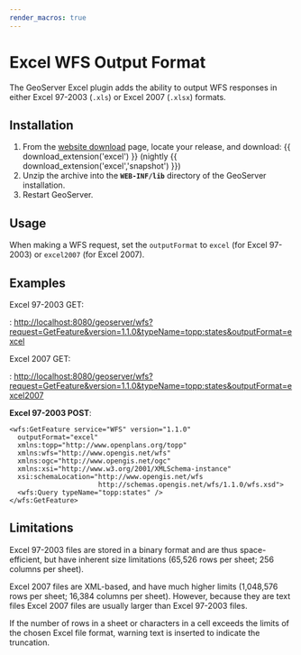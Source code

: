```yaml
---
render_macros: true
---
```


# Excel WFS Output Format

The GeoServer Excel plugin adds the ability to output WFS responses in either Excel 97-2003 (`.xls`) or Excel 2007 (`.xlsx`) formats.

## Installation

1.  From the [website download](https://geoserver.org/download) page, locate your release, and download: {{ download_extension('excel') }} (nightly {{ download_extension('excel','snapshot') }})
2.  Unzip the archive into the **`WEB-INF/lib`** directory of the GeoServer installation.
3.  Restart GeoServer.

## Usage

When making a WFS request, set the `outputFormat` to `excel` (for Excel 97-2003) or `excel2007` (for Excel 2007).

## Examples

Excel 97-2003 GET:

:   <http://localhost:8080/geoserver/wfs?request=GetFeature&version=1.1.0&typeName=topp:states&outputFormat=excel>

Excel 2007 GET:

:   <http://localhost:8080/geoserver/wfs?request=GetFeature&version=1.1.0&typeName=topp:states&outputFormat=excel2007>

**Excel 97-2003 POST**:

    <wfs:GetFeature service="WFS" version="1.1.0"
      outputFormat="excel"
      xmlns:topp="http://www.openplans.org/topp"
      xmlns:wfs="http://www.opengis.net/wfs"
      xmlns:ogc="http://www.opengis.net/ogc"
      xmlns:xsi="http://www.w3.org/2001/XMLSchema-instance"
      xsi:schemaLocation="http://www.opengis.net/wfs
                          http://schemas.opengis.net/wfs/1.1.0/wfs.xsd">
      <wfs:Query typeName="topp:states" />
    </wfs:GetFeature>

## Limitations

Excel 97-2003 files are stored in a binary format and are thus space-efficient, but have inherent size limitations (65,526 rows per sheet; 256 columns per sheet).

Excel 2007 files are XML-based, and have much higher limits (1,048,576 rows per sheet; 16,384 columns per sheet). However, because they are text files Excel 2007 files are usually larger than Excel 97-2003 files.

If the number of rows in a sheet or characters in a cell exceeds the limits of the chosen Excel file format, warning text is inserted to indicate the truncation.
